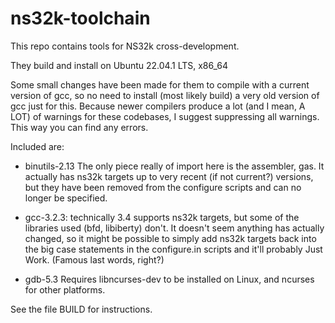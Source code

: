 # ns32k-toolchain
This repo contains tools for NS32k cross-development.

They build and install on Ubuntu 22.04.1 LTS, x86_64

Some small changes have been made for them to compile with a current
version of gcc, so no need to install (most likely build) a very old
version of gcc just for this. Because newer compilers produce a lot
(and I mean, A LOT) of warnings for these codebases, I suggest
suppressing all warnings.  This way you can find any errors.

Included are:

* binutils-2.13
  The only piece really of import here is the assembler, gas.  It actually
  has ns32k targets up to very recent (if not current?) versions, but they
  have been removed from the configure scripts and can no longer be specified.

* gcc-3.2.3: technically 3.4 supports ns32k targets, but some of the
  libraries used (bfd, libiberty) don't.  It doesn't seem anything has
  actually changed, so it might be possible to simply add ns32k
  targets back into the big case statements in the configure.in
  scripts and it'll probably Just Work.  (Famous last words, right?)

* gdb-5.3
  Requires libncurses-dev to be installed on Linux, and ncurses for other platforms.

See the file BUILD for instructions.
